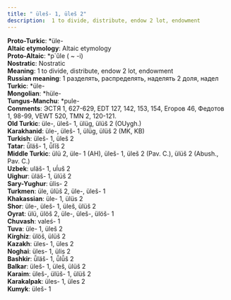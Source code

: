 ```yaml
---
title: " üleš- 1, üleš 2"
description:  1 to divide, distribute, endow 2 lot, endowment
---
```


<strong>Proto-Turkic</strong>:  *üle-<br>
<strong>Altaic etymology</strong>:  Altaic etymology<br>
<strong> Proto-Altaic</strong>:  *p`ŭle ( ~ -i)<br>
<strong>Nostratic</strong>:  Nostratic<br>
<strong>Meaning</strong>:  1 to divide, distribute, endow 2 lot, endowment<br>
<strong>Russian meaning</strong>:  1 разделять, распределять, наделять 2 доля, надел<br>
<strong>Turkic</strong>:  *üle-<br>
<strong>Mongolian</strong>:  *hüle-<br>
<strong>Tungus-Manchu</strong>:  *pule-<br>
<strong>Comments</strong>:  ЭСТЯ 1, 627-629, EDT 127, 142, 153, 154, Егоров 46, Федотов 1, 98-99, VEWT 520, TMN 2, 120-121.<br>
<strong>Old Turkic</strong>:  üle-, üleš- 1, ülüg, ülüš 2 (OUygh.)<br>
<strong>Karakhanid</strong>:  üle-, üleš- 1, ülüg, ülüš 2 (MK, KB)<br>
<strong>Turkish</strong>:  üleš- 1, üleš 2<br>
<strong>Tatar</strong>:  ü̆läš- 1, ü̆lĭš 2<br>
<strong>Middle Turkic</strong>:  ülü 2, üle- 1 (AH), üleš- 1, üleš 2 (Pav. C.), ülüš 2 (Abush., Pav. C.)<br>
<strong>Uzbek</strong>:  uläš- 1, uĺuš 2<br>
<strong>Uighur</strong>:  üläš- 1, ülüš 2<br>
<strong>Sary-Yughur</strong>:  ülis- 2<br>
<strong>Turkmen</strong>:  üle, ülüš 2, üle-, üleš- 1<br>
<strong>Khakassian</strong>:  üle- 1, ülüs 2<br>
<strong>Shor</strong>:  üle-, üleš- 1, üleš, ülüš 2<br>
<strong>Oyrat</strong>:  ülü, ülöš 2, üle-, üleš-, ülöš- 1<br>
<strong>Chuvash</strong>:  valeś- 1<br>
<strong>Tuva</strong>:  üle- 1, üleš 2<br>
<strong>Kirghiz</strong>:  ülöš, ülüš 2<br>
<strong>Kazakh</strong>:  üles- 1, üles 2<br>
<strong>Noghai</strong>:  üles- 1, ülis 2<br>
<strong>Bashkir</strong>:  ü̆läš- 1, ü̆lü̆š 2<br>
<strong>Balkar</strong>:  üleš- 1, üleš, ülüš 2<br>
<strong>Karaim</strong>:  üleš-, ülüš- 1, ülüš 2<br>
<strong>Karakalpak</strong>:  üles- 1, üles 2<br>
<strong>Kumyk</strong>:  üleš- 1<br>


